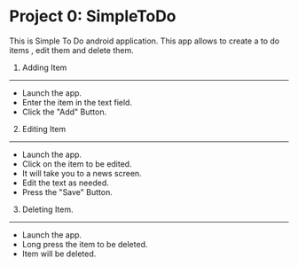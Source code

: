Project 0: SimpleToDo
==========
This is Simple To Do android application. This app allows to create a to do items , edit them and delete them. 

1. Adding Item
-----------
* Launch the app. 
* Enter the item in the text field.
* Click the "Add" Button.

2. Editing Item
-----------
* Launch the app.
* Click on the item to be edited. 
* It will take you to a news screen. 
* Edit the text as needed. 
* Press the "Save" Button.

3. Deleting Item.
-----------
* Launch the app.
* Long press the item to be deleted. 
* Item will be deleted. 










